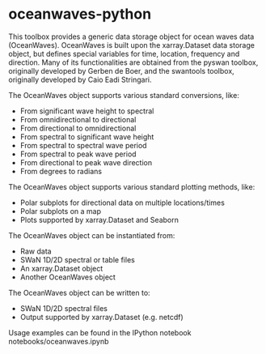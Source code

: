 # oceanwaves-python

This toolbox provides a generic data storage object for ocean waves data (OceanWaves). OceanWaves is built upon the xarray.Dataset data storage object, but defines special variables for time, location, frequency and direction. Many of its functionalities are obtained from the pyswan toolbox, originally developed by Gerben de Boer, and the swantools toolbox, originally developed by Caio Eadi Stringari.

The OceanWaves object supports various standard conversions, like:
* From significant wave height to spectral
* From omnidirectional to directional
* From directional to omnidirectional
* From spectral to significant wave height
* From spectral to spectral wave period
* From spectral to peak wave period
* From directional to peak wave direction
* From degrees to radians

The OceanWaves object supports various standard plotting methods, like:
* Polar subplots for directional data on multiple locations/times
* Polar subplots on a map
* Plots supported by xarray.Dataset and Seaborn

The OceanWaves object can be instantiated from:
* Raw data
* SWaN 1D/2D spectral or table files
* An xarray.Dataset object
* Another OceanWaves object

The OceanWaves object can be written to:
* SWaN 1D/2D spectral files
* Output supported by xarray.Dataset (e.g. netcdf)

Usage examples can be found in the IPython notebook notebooks/oceanwaves.ipynb
